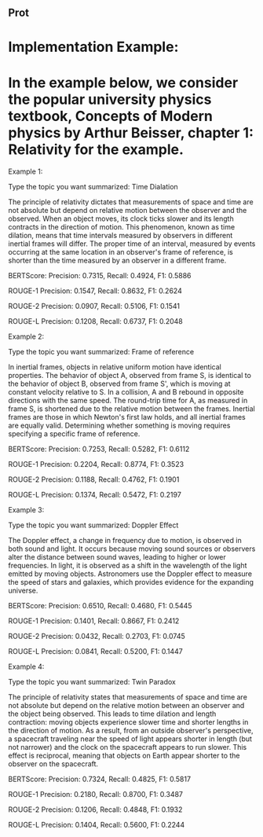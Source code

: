 ## Prot
# Implementation Example: 

# In the example below, we consider the popular university physics textbook, Concepts of Modern physics by Arthur Beisser, chapter 1: Relativity for the example. 

Example 1:  

Type the topic you want summarized: Time Dialation 

The principle of relativity dictates that measurements of space and time are not absolute but depend on relative motion between the observer and the observed. When an object moves, its clock ticks slower and its length contracts in the direction of motion. This phenomenon, known as time dilation, means that time intervals measured by observers in different inertial frames will differ. The proper time of an interval, measured by events occurring at the same location in an observer's frame of reference, is shorter than the time measured by an observer in a different frame. 

BERTScore: Precision: 0.7315, Recall: 0.4924, F1: 0.5886 

ROUGE-1 Precision: 0.1547, Recall: 0.8632, F1: 0.2624 

ROUGE-2 Precision: 0.0907, Recall: 0.5106, F1: 0.1541 

ROUGE-L Precision: 0.1208, Recall: 0.6737, F1: 0.2048 

Example 2: 

Type the topic you want summarized: Frame of reference 

In inertial frames, objects in relative uniform motion have identical properties. The behavior of object A, observed from frame S, is identical to the behavior of object B, observed from frame S', which is moving at constant velocity relative to S. In a collision, A and B rebound in opposite directions with the same speed. The round-trip time for A, as measured in frame S, is shortened due to the relative motion between the frames. Inertial frames are those in which Newton's first law holds, and all inertial frames are equally valid. Determining whether something is moving requires specifying a specific frame of reference. 

BERTScore: Precision: 0.7253, Recall: 0.5282, F1: 0.6112 

ROUGE-1 Precision: 0.2204, Recall: 0.8774, F1: 0.3523 

ROUGE-2 Precision: 0.1188, Recall: 0.4762, F1: 0.1901 

ROUGE-L Precision: 0.1374, Recall: 0.5472, F1: 0.2197 

Example 3: 

Type the topic you want summarized: Doppler Effect 

The Doppler effect, a change in frequency due to motion, is observed in both sound and light. It occurs because moving sound sources or observers alter the distance between sound waves, leading to higher or lower frequencies. In light, it is observed as a shift in the wavelength of the light emitted by moving objects. Astronomers use the Doppler effect to measure the speed of stars and galaxies, which provides evidence for the expanding universe. 

BERTScore: Precision: 0.6510, Recall: 0.4680, F1: 0.5445 

ROUGE-1 Precision: 0.1401, Recall: 0.8667, F1: 0.2412 

ROUGE-2 Precision: 0.0432, Recall: 0.2703, F1: 0.0745 

ROUGE-L Precision: 0.0841, Recall: 0.5200, F1: 0.1447 

Example 4: 

Type the topic you want summarized: Twin Paradox 

The principle of relativity states that measurements of space and time are not absolute but depend on the relative motion between an observer and the object being observed. This leads to time dilation and length contraction: moving objects experience slower time and shorter lengths in the direction of motion. As a result, from an outside observer's perspective, a spacecraft traveling near the speed of light appears shorter in length (but not narrower) and the clock on the spacecraft appears to run slower. This effect is reciprocal, meaning that objects on Earth appear shorter to the observer on the spacecraft. 

BERTScore: Precision: 0.7324, Recall: 0.4825, F1: 0.5817 

ROUGE-1 Precision: 0.2180, Recall: 0.8700, F1: 0.3487 

ROUGE-2 Precision: 0.1206, Recall: 0.4848, F1: 0.1932 

ROUGE-L Precision: 0.1404, Recall: 0.5600, F1: 0.2244 
